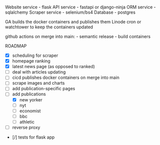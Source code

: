 Website service - flask
API service - fastapi or django-ninja
ORM service - sqlalchemy
Scraper service - selenium/bs4
Database - postgres

GA builds the docker containers and publishes them
Linode cron or watchtower to keep the containers updated

github actions
on merge into main:
    - semantic release
    - build  containers



ROADMAP
- [x] scheduling for scraper
- [x] homepage ranking
- [x] latest news page (as opposed to ranked)
- [ ] deal with articles updating
- [ ] cicd publishes docker containers on merge into main
- [ ] scrape images and charts
- [ ] add publication-specific pages
- [ ] add publications
  - [x] new yorker
  - [ ] nyt
  - [ ] economist
  - [ ] bbc
  - [ ] athletic
- [ ] reverse proxy
- [/] tests for flask app
